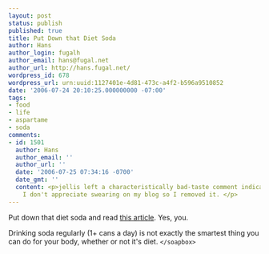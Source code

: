 ```yaml
---
layout: post
status: publish
published: true
title: Put Down that Diet Soda
author: Hans
author_login: fugalh
author_email: hans@fugal.net
author_url: http://hans.fugal.net/
wordpress_id: 678
wordpress_url: urn:uuid:1127401e-4d81-473c-a4f2-b596a9510852
date: '2006-07-24 20:10:25.000000000 -07:00'
tags:
- food
- life
- aspartame
- soda
comments:
- id: 1501
  author: Hans
  author_email: ''
  author_url: ''
  date: '2006-07-25 07:34:16 -0700'
  date_gmt: ''
  content: <p>jellis left a characteristically bad-taste comment indicating his disbelief.
    I don't appreciate swearing on my blog so I removed it. </p>
---
```

<p>Put down that diet soda and read <a href="http://www.rense.com/general21/parkinsonFox.htm">this article</a>. Yes, you. </p>

<p>Drinking soda regularly (1+ cans a day) is not exactly the smartest thing you can do for your body, whether or not it's diet. <code>&lt;/soapbox&gt;</code></p>
